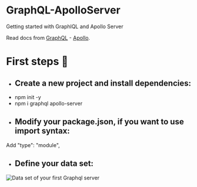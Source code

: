 # GraphQL-ApolloServer

Getting started with GraphlQL and Apollo Server

Read docs from [GraphQL](https://graphql.org/) - [Apollo](https://www.apollographql.com/docs/).

# First steps :rocket:

* ## Create a new project and install dependencies:
- npm init -y
- npm i graphql apollo-server

* ## Modify your package.json, if you want to use import syntax:

Add "type": "module",

* ## Define your data set: 

![Data set of your first Graphql server](https://res.cloudinary.com/dvqlenul5/image/upload/v1662804664/Data_set_epji1m.png)





